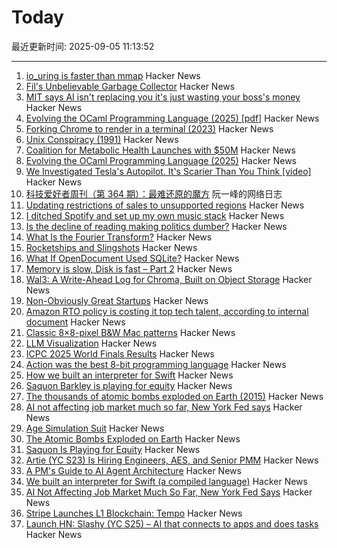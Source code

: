 # Today

最近更新时间: 2025-09-05 11:13:52

--- 
1. [io_uring is faster than mmap](https://www.bitflux.ai/blog/memory-is-slow-part2/) Hacker News
2. [Fil's Unbelievable Garbage Collector](https://fil-c.org/fugc) Hacker News
3. [MIT says AI isn't replacing you it's just wasting your boss's money](https://www.interviewquery.com/p/mit-ai-isnt-replacing-workers-just-wasting-money) Hacker News
4. [Evolving the OCaml Programming Language (2025) [pdf]](https://kcsrk.info/slides/Evolution_Ashoka_2025.pdf) Hacker News
5. [Forking Chrome to render in a terminal (2023)](https://fathy.fr/carbonyl) Hacker News
6. [Unix Conspiracy (1991)](http://www.catb.org/~esr/jargon/html/U/Unix-conspiracy.html) Hacker News
7. [Coalition for Metabolic Health Launches with $50M](https://coalitionformetabolichealth.org/news/coalition-for-metabolic-health-launches-as-part-of-50-million-investment-to-tackle-americas-health-crisis/) Hacker News
8. [Evolving the OCaml Programming Language (2025)](https://kcsrk.info/talks#Evolution_Ashoka_2025) Hacker News
9. [We Investigated Tesla's Autopilot. It's Scarier Than You Think [video]](https://www.youtube.com/watch?v=6ltU9q1pKKM) Hacker News
10. [科技爱好者周刊（第 364 期）：最难还原的魔方](http://www.ruanyifeng.com/blog/2025/09/weekly-issue-364.html) 阮一峰的网络日志
11. [Updating restrictions of sales to unsupported regions](https://www.anthropic.com/news/updating-restrictions-of-sales-to-unsupported-regions) Hacker News
12. [I ditched Spotify and set up my own music stack](https://leshicodes.github.io/blog/spotify-migration/) Hacker News
13. [Is the decline of reading making politics dumber?](https://www.economist.com/culture/2025/09/04/is-the-decline-of-reading-making-politics-dumber) Hacker News
14. [What Is the Fourier Transform?](https://www.quantamagazine.org/what-is-the-fourier-transform-20250903/) Hacker News
15. [Rocketships and Slingshots](https://postround.substack.com/p/rocketships-and-slingshots) Hacker News
16. [What If OpenDocument Used SQLite?](https://www.sqlite.org/affcase1.html) Hacker News
17. [Memory is slow, Disk is fast – Part 2](https://www.bitflux.ai/blog/memory-is-slow-part2/) Hacker News
18. [Wal3: A Write-Ahead Log for Chroma, Built on Object Storage](https://trychroma.com/engineering/wal3) Hacker News
19. [Non-Obviously Great Startups](https://postround.substack.com/p/rocketships-and-slingshots) Hacker News
20. [Amazon RTO policy is costing it top tech talent, according to internal document](https://www.businessinsider.com/amazon-rto-policy-costing-it-top-tech-talent-ai-recruiters-2025-9) Hacker News
21. [Classic 8×8-pixel B&W Mac patterns](https://www.pauladamsmith.com/blog/2025/09/classic-mac-patterns.html) Hacker News
22. [LLM Visualization](https://bbycroft.net/llm) Hacker News
23. [ICPC 2025 World Finals Results](https://worldfinals.icpc.global/scoreboard/2025/index.html) Hacker News
24. [Action was the best 8-bit programming language](https://www.goto10retro.com/p/action-was-the-best-8-bit-programming) Hacker News
25. [How we built an interpreter for Swift](https://www.bitrig.app/blog/swift-interpreter) Hacker News
26. [Saquon Barkley is playing for equity](https://www.readtheprofile.com/p/saquon-barkley-investment-portfolio) Hacker News
27. [The thousands of atomic bombs exploded on Earth (2015)](https://kottke.org/25/09/the-thousands-of-atomic-bombs-exploded-on-earth) Hacker News
28. [AI not affecting job market much so far, New York Fed says](https://money.usnews.com/investing/news/articles/2025-09-04/ai-not-affecting-job-market-much-so-far-new-york-fed-says) Hacker News
29. [Age Simulation Suit](https://www.age-simulation-suit.com/) Hacker News
30. [The Atomic Bombs Exploded on Earth](https://kottke.org/25/09/the-thousands-of-atomic-bombs-exploded-on-earth) Hacker News
31. [Saquon Is Playing for Equity](https://www.readtheprofile.com/p/saquon-barkley-investment-portfolio) Hacker News
32. [Artie (YC S23) Is Hiring Engineers, AES, and Senior PMM](https://www.ycombinator.com/companies/artie/jobs) Hacker News
33. [A PM's Guide to AI Agent Architecture](https://www.productcurious.com/p/a-pms-guide-to-ai-agent-architecture) Hacker News
34. [We built an interpreter for Swift (a compiled language)](https://www.bitrig.app/blog/swift-interpreter) Hacker News
35. [AI Not Affecting Job Market Much So Far, New York Fed Says](https://money.usnews.com/investing/news/articles/2025-09-04/ai-not-affecting-job-market-much-so-far-new-york-fed-says) Hacker News
36. [Stripe Launches L1 Blockchain: Tempo](https://tempo.xyz) Hacker News
37. [Launch HN: Slashy (YC S25) – AI that connects to apps and does tasks](https://news.ycombinator.com/item?id=45129031) Hacker News

